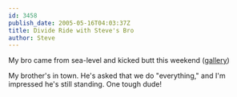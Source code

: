 ```yaml
---
id: 3458
publish_date: 2005-05-16T04:03:37Z
title: Divide Ride with Steve's Bro
author: Steve
---
```

  
My bro came from sea-level and kicked butt this weekend ([gallery](http://picasaweb.google.com/flagstafffrenzy/SteveTreatsHisBroToADivideRide))

My brother's in town. He's asked that we do "everything," and I'm impressed he's still standing. One tough dude!
